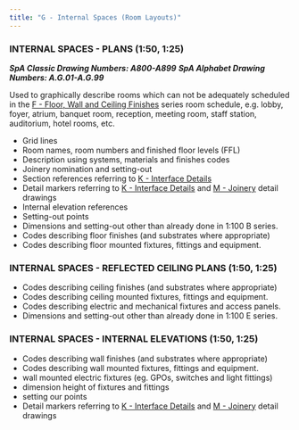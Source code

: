 ```yaml
---
title: "G - Internal Spaces (Room Layouts)"
---
```

### INTERNAL SPACES - PLANS (1:50, 1:25)
***SpA Classic Drawing Numbers: A800-A899***
***SpA Alphabet Drawing Numbers: A.G.01-A.G.99***

Used to graphically describe rooms which can not be adequately scheduled in the [F - Floor, Wall and Ceiling Finishes](notes/1_Documentation%20Codex/1b_Alphabet/F%20-%20Floor,%20Wall%20and%20Ceiling%20Finishes.md) series room schedule, e.g. lobby, foyer, atrium, banquet room, reception, meeting room, staff station, auditorium, hotel rooms, etc.

- Grid lines
- Room names, room numbers and finished floor levels (FFL)
- Description using systems, materials and finishes codes
- Joinery nomination and setting-out
- Section references referring to [K - Interface Details](notes/1_Documentation%20Codex/1b_Alphabet/K%20-%20Interface%20Details.md)
- Detail markers referring to [K - Interface Details](notes/1_Documentation%20Codex/1b_Alphabet/K%20-%20Interface%20Details.md) and [M - Joinery](notes/1_Documentation%20Codex/1b_Alphabet/M%20-%20Joinery.md) detail drawings
- Internal elevation references
- Setting-out points
- Dimensions and setting-out other than already done in 1:100 B series.
- Codes describing floor finishes (and substrates where appropriate)
- Codes describing floor mounted fixtures, fittings and equipment.


### INTERNAL SPACES - REFLECTED CEILING PLANS  (1:50, 1:25)
- Codes describing ceiling finishes (and substrates where appropriate)
- Codes describing ceiling mounted fixtures, fittings and equipment.
- Codes describing electric and mechanical fixtures and access panels.
- Dimensions and setting-out other than already done in 1:100 E series.

### INTERNAL SPACES - INTERNAL ELEVATIONS (1:50, 1:25)

- Codes describing wall finishes (and substrates where appropriate)
- Codes describing wall mounted fixtures, fittings and equipment.
- wall mounted electric fixtures (eg. GPOs, switches and light fittings)
- dimension height of fixtures and fittings
- setting our points
- Detail markers referring to [K - Interface Details](notes/1_Documentation%20Codex/1b_Alphabet/K%20-%20Interface%20Details.md) and [M - Joinery](notes/1_Documentation%20Codex/1b_Alphabet/M%20-%20Joinery.md) detail drawings


